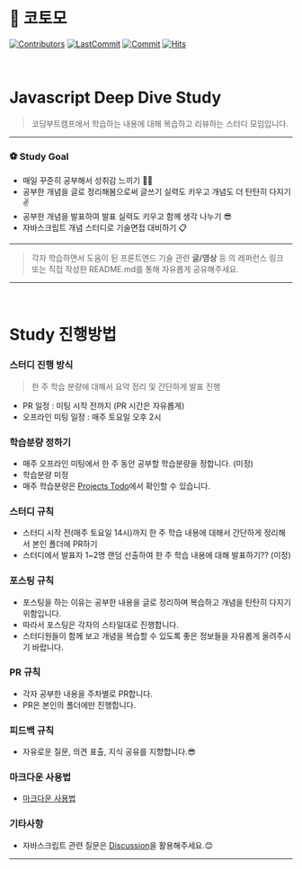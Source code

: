 # 📔 코토모

[![Contributors](https://img.shields.io/github/contributors-anon/Javascript-Deep-Dive-Study/JS-Deep-Dive-Study-Repo)](https://github.com/Javascript-Deep-Dive-Study/JS-Deep-Dive-Study-Repo)
[![LastCommit](https://img.shields.io/github/last-commit/Javascript-Deep-Dive-Study/JS-Deep-Dive-Study-Repo)](https://github.com/Javascript-Deep-Dive-Study/JS-Deep-Dive-Study-Repo)
[![Commit](https://img.shields.io/github/commit-activity/w/Javascript-Deep-Dive-Study/JS-Deep-Dive-Study-Repo)](https://github.com/Javascript-Deep-Dive-Study/JS-Deep-Dive-Study-Repo)
[![Hits](https://hits.seeyoufarm.com/api/count/incr/badge.svg?url=https%3A%2F%2Fgithub.com%2Favascript-Deep-Dive-Study%2FJS-Deep-Dive-Study-Repo&count_bg=%23FF8500&title_bg=%23555555&icon=&icon_color=%23E7E7E7&title=hits&edge_flat=false)](https://github.com/Javascript-Deep-Dive-Study/JS-Deep-Dive-Study-Repo)

<br/>

# Javascript Deep Dive Study

> 코딩부트캠프에서 학습하는 내용에 대해 복습하고 리뷰하는 스터디 모임입니다.

---

### ⚽️ Study Goal

- 매일 꾸준히 공부해서 성취감 느끼기 💪🏻
- 공부한 개념을 글로 정리해봄으로써 글쓰기 실력도 키우고 개념도 더 탄탄히 다지기✌️
- 공부한 개념을 발표하여 발표 실력도 키우고 함께 생각 나누기 😎
- 자바스크립트 개념 스터디로 기술면접 대비하기 📋

---

> 각자 학습하면서 도움이 된 프론트엔드 기술 관련 **글/영상** 등 의 레퍼런스 링크 또는 직접 작성한 README.md를 통해 자유롭게 공유해주세요.

---

<br/>

# Study 진행방법

### 스터디 진행 방식
> 한 주 학습 분량에 대해서 요약 정리 및 간단하게 발표 진행

- PR 일정 : 미팅 시작 전까지 (PR 시간은 자유롭게)
- 오프라인 미팅 일정 : 매주 토요일 오후 2시

### 학습분량 정하기

- 매주 오프라인 미팅에서 한 주 동안 공부할 학습분량을 정합니다. (미정)
- 학습분량 미정
- 매주 학습분량은 [Projects Todo](https://github.com/COTOMO/studyrepo/projects/1)에서 확인할 수 있습니다.

### 스터디 규칙

- 스터디 시작 전(매주 토요일 14시)까지 한 주 학습 내용에 대해서 간단하게 정리해서 본인 폴더에 PR하기
- 스터디에서 발표자 1~2명 랜덤 선출하여 한 주 학습 내용에 대해 발표하기?? (미정)

### 포스팅 규칙

- 포스팅을 하는 이유는 공부한 내용을 글로 정리하며 복습하고 개념을 탄탄히 다지기 위함입니다.
- 따라서 포스팅은 각자의 스타일대로 진행합니다.
- 스터디원들이 함께 보고 개념을 복습할 수 있도록 좋은 정보들을 자유롭게 올려주시기 바랍니다.

### PR 규칙

- 각자 공부한 내용을 주차별로 PR합니다.
- PR은 본인의 폴더에만 진행합니다.

### 피드백 규칙

- 자유로운 질문, 의견 표출, 지식 공유를 지향합니다.😎

### 마크다운 사용법

- [마크다운 사용법](https://www.markdowntutorial.com/)

### 기타사항
- 자바스크립트 관련 질문은 [Discussion](https://github.com/COTOMO/studyrepo/discussions/1)을 활용해주세요.😊

---
